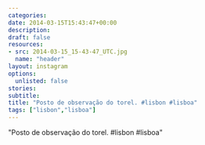 ```yaml
---
categories:
date: 2014-03-15T15:43:47+00:00
description:
draft: false
resources:
- src: 2014-03-15_15-43-47_UTC.jpg
  name: "header"
layout: instagram
options:
  unlisted: false
stories:
subtitle:
title: "Posto de observação do torel. #lisbon #lisboa"
tags: ["lisbon","lisboa"]
---
```


"Posto de observação do torel. #lisbon #lisboa"
